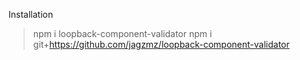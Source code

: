 Installation 
>npm i loopback-component-validator
>npm i git+https://github.com/jagzmz/loopback-component-validator
